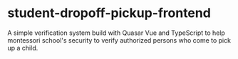 # student-dropoff-pickup-frontend
A simple verification system build with Quasar Vue and TypeScript to help montessori school's security to verify authorized persons who come to pick up a child. 
